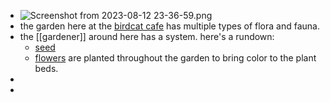 - ![Screenshot from 2023-08-12 23-36-59.png](../assets/Screenshot_from_2023-08-12_23-36-59_1691898902368_0.png)
- the garden here at the [birdcat cafe](https://garden.birdcat.cafe) has multiple types of flora and fauna.
- the [[gardener]] around here has a system. here's a rundown:
	- [seed](seeds)
	- [flowers](flower) are planted throughout the garden to bring color to the plant beds.
-
-
